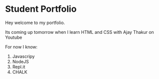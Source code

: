 # Student Portfolio

Hey welcome to my portfolio.

Its coming up tomorrow when I learn HTML and CSS with Ajay Thakur on Youtube

For now I know:
1. Javascripy
1. NodeJS
1. Repl.it
1. CHALK  